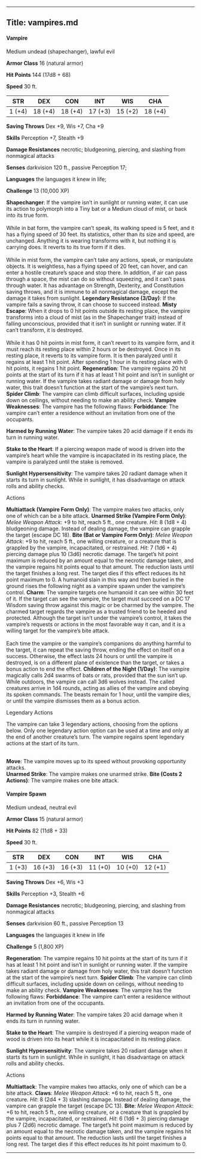 -------------------------
Title: vampires.md
-------------------------


#### Vampire

Medium undead (shapechanger), lawful evil

**Armor Class** 16 (natural armor)

**Hit Points** 144 (17d8 + 68)

**Speed** 30 ft.

  STR|         DEX|         CON|         INT|         WIS|         CHA
  -----------| -----------| -----------| -----------| -----------| -----------|
   1 (+4)   | 18 (+4)   | 18 (+4)   | 17 (+3)   | 15 (+2)   | 18 (+4)

**Saving Throws** Dex +9, Wis +7, Cha +9

**Skills** Perception +7, Stealth +9

**Damage Resistances** necrotic; bludgeoning, piercing, and slashing
from nonmagical attacks

**Senses** darkvision 120 ft., passive Perception 17;

**Languages** the languages it knew in life;

**Challenge** 13 (10,000 XP)


**Shapechanger**: If the vampire isn’t in sunlight or running water, it
can use its action to polymorph into a Tiny bat or a Medium cloud of
mist, or back into its true form.\
\
While in bat form, the vampire can’t speak, its walking speed is 5 feet,
and it has a flying speed of 30 feet. Its statistics, other than its
size and speed, are unchanged. Anything it is wearing transforms with
it, but nothing it is carrying does. It reverts to its true form if it
dies.\
\
While in mist form, the vampire can’t take any actions, speak, or
manipulate objects. It is weightless, has a flying speed of 20 feet, can
hover, and can enter a hostile creature’s space and stop there. In
addition, if air can pass through a space, the mist can do so without
squeezing, and it can’t pass through water. It has advantage on
Strength, Dexterity, and Constitution saving throws, and it is immune to
all nonmagical damage, except the damage it takes from sunlight.
**Legendary Resistance (3/Day)**: If the vampire fails a saving throw,
it can choose to succeed instead.
**Misty Escape**: When it drops to 0 hit points outside its resting
place, the vampire transforms into a cloud of mist (as in the
Shapechanger trait) instead of falling unconscious, provided that it
isn’t in sunlight or running water. If it can’t transform, it is
destroyed.\
\
While it has 0 hit points in mist form, it can’t revert to its vampire
form, and it must reach its resting place within 2 hours or be
destroyed. Once in its resting place, it reverts to its vampire form. It
is then paralyzed until it regains at least 1 hit point. After spending
1 hour in its resting place with 0 hit points, it regains 1 hit point.
**Regeneration**: The vampire regains 20 hit points at the start of its
turn if it has at least 1 hit point and isn’t in sunlight or running
water. If the vampire takes radiant damage or damage from holy water,
this trait doesn’t function at the start of the vampire’s next turn.
**Spider Climb**: The vampire can climb difficult surfaces, including
upside down on ceilings, without needing to make an ability check.
**Vampire Weaknesses**: The vampire has the following flaws:
**Forbiddance**: The vampire can’t enter a residence without an
    invitation from one of the occupants.

<!-- -->

**Harmed by Running Water**: The vampire takes 20 acid damage if it
    ends its turn in running water.

<!-- -->

**Stake to the Heart**: If a piercing weapon made of wood is driven
    into the vampire’s heart while the vampire is incapacitated in its
    resting place, the vampire is paralyzed until the stake is removed.

<!-- -->

**Sunlight Hypersensitivity**: The vampire takes 20 radiant damage
    when it starts its turn in sunlight. While in sunlight, it has
    disadvantage on attack rolls and ability checks.


Actions

**Multiattack (Vampire Form Only)**: The vampire makes two attacks,
    only one of which can be a bite attack.
**Unarmed Strike (Vampire Form Only)**: *Melee Weapon Attack*: +9 to
    hit, reach 5 ft., one creature. *Hit*: 8 (1d8 + 4)
    bludgeoning damage. Instead of dealing damage, the vampire can
    grapple the target (escape DC 18).
**Bite (Bat or Vampire Form Only)**: *Melee Weapon Attack*: +9 to
    hit, reach 5 ft., one willing creature, or a creature that is
    grappled by the vampire, incapacitated, or restrained. *Hit:* 7
    (1d6 + 4) piercing damage plus 10 (3d6) necrotic damage. The
    target’s hit point maximum is reduced by an amount equal to the
    necrotic damage taken, and the vampire regains hit points equal to
    that amount. The reduction lasts until the target finishes a
    long rest. The target dies if this effect reduces its hit point
    maximum to 0. A humanoid slain in this way and then buried in the
    ground rises the following night as a vampire spawn under the
    vampire’s control.
**Charm**: The vampire targets one humanoid it can see within 30
    feet of it. If the target can see the vampire, the target must
    succeed on a DC 17 Wisdom saving throw against this magic or be
    charmed by the vampire. The charmed target regards the vampire as a
    trusted friend to be heeded and protected. Although the target isn’t
    under the vampire’s control, it takes the vampire’s requests or
    actions in the most favorable way it can, and it is a willing target
    for the vampire’s bite attack.\
    \
    Each time the vampire or the vampire’s companions do anything
    harmful to the target, it can repeat the saving throw, ending the
    effect on itself on a success. Otherwise, the effect lasts 24 hours
    or until the vampire is destroyed, is on a different plane of
    existence than the target, or takes a bonus action to end
    the effect.
**Children of the Night (1/Day)**: The vampire magically calls 2d4
    swarms of bats or rats, provided that the sun isn’t up. While
    outdoors, the vampire can call 3d6 wolves instead. The called
    creatures arrive in 1d4 rounds, acting as allies of the vampire and
    obeying its spoken commands. The beasts remain for 1 hour, until the
    vampire dies, or until the vampire dismisses them as a bonus action.


Legendary Actions

The vampire can take 3 legendary actions, choosing from the options
below. Only one legendary action option can be used at a time and only
at the end of another creature’s turn. The vampire regains spent
legendary actions at the start of its turn.

\
**Move**: The vampire moves up to its speed without provoking
    opportunity attacks.
\
**Unarmed Strike**: The vampire makes one unarmed strike.
**Bite (Costs 2 Actions)**: The vampire makes one bite attack.

#### Vampire Spawn

Medium undead, neutral evil

**Armor Class** 15 (natural armor)

**Hit Points** 82 (11d8 + 33)

**Speed** 30 ft.

  STR|         DEX|         CON|         INT|         WIS|         CHA
  -----------| -----------| -----------| -----------| -----------| -----------|
   1 (+3)   | 16 (+3)   | 16 (+3)   | 11 (+0)   | 10 (+0)   | 12 (+1)

**Saving Throws** Dex +6, Wis +3

**Skills** Perception +3, Stealth +6

**Damage Resistances** necrotic; bludgeoning, piercing, and slashing
from nonmagical attacks

**Senses** darkvision 60 ft., passive Perception 13

**Languages** the languages it knew in life

**Challenge** 5 (1,800 XP)


**Regeneration**: The vampire regains 10 hit points at the start of its
turn if it has at least 1 hit point and isn’t in sunlight or running
water. If the vampire takes radiant damage or damage from holy water,
this trait doesn’t function at the start of the vampire’s next turn.
**Spider Climb**: The vampire can climb difficult surfaces, including
upside down on ceilings, without needing to make an ability check.
**Vampire Weaknesses**: The vampire has the following flaws:
**Forbiddance**: The vampire can’t enter a residence without an
    invitation from one of the occupants.

<!-- -->

**Harmed by Running Water**: The vampire takes 20 acid damage when
    it ends its turn in running water.

<!-- -->

**Stake to the Heart**: The vampire is destroyed if a piercing
    weapon made of wood is driven into its heart while it is
    incapacitated in its resting place.

<!-- -->

**Sunlight Hypersensitivity**: The vampire takes 20 radiant damage
    when it starts its turn in sunlight. While in sunlight, it has
    disadvantage on attack rolls and ability checks.


Actions

**Multiattack**: The vampire makes two attacks, only one of which
    can be a bite attack.
**Claws**: *Melee Weapon Attack*: +6 to hit, reach 5 ft.,
    one creature. *Hit*: 8 (2d4 + 3) slashing damage. Instead of dealing
    damage, the vampire can grapple the target (escape DC 13).
**Bite**: *Melee Weapon Attack*: +6 to hit, reach 5 ft., one willing
    creature, or a creature that is grappled by the vampire,
    incapacitated, or restrained. *Hit*: 6 (1d6 + 3) piercing damage
    plus 7 (2d6) necrotic damage. The target’s hit point maximum is
    reduced by an amount equal to the necrotic damage taken, and the
    vampire regains hit points equal to that amount. The reduction lasts
    until the target finishes a long rest. The target dies if this
    effect reduces its hit point maximum to 0.

------------

